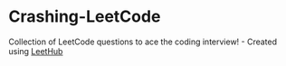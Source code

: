 # Crashing-LeetCode
Collection of LeetCode questions to ace the coding interview! - Created using [LeetHub](https://github.com/QasimWani/LeetHub)
